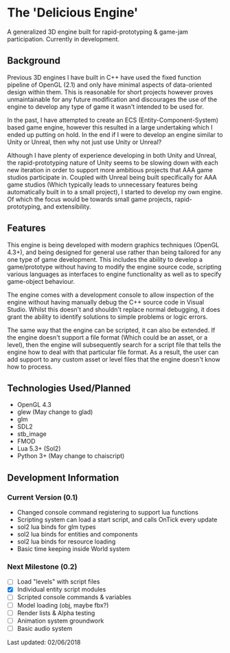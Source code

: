 # The 'Delicious Engine'
A generalized 3D engine built for rapid-prototyping & game-jam participation. Currently in development.

## Background
Previous 3D engines I have built in C++ have used the fixed function pipeline of OpenGL (2.1) and only have minimal aspects of data-oriented design within them. This is reasonable for short projects however proves unmaintainable for any future modification and discourages the use of the engine to develop any type of game it wasn't intended to be used for.

In the past, I have attempted to create an ECS (Entity-Component-System) based game engine, however this resulted in a large undertaking which I ended up putting on hold. In the end if I were to develop an engine similar to Unity or Unreal, then why not just use Unity or Unreal?

Although I have plenty of experience developing in both Unity and Unreal, the rapid-prototyping nature of Unity seems to be slowing down with each new iteration in order to support more ambitious projects that AAA game studios participate in. Coupled with Unreal being built specifically for AAA game studios (Which typically leads to unnecessary features being automatically built in to a small project), I started to develop my own engine. Of which the focus would be towards small game projects, rapid-prototyping, and extensibility.

## Features
This engine is being developed with modern graphics techniques (OpenGL 4.3+), and being designed for general use rather than being tailored for any one type of game development. This includes the ability to develop a game/prototype without having to modify the engine source code, scripting various languages as interfaces to engine functionality as well as to specify game-object behaviour.

The engine comes with a development console to allow inspection of the engine without having manually debug the C++ source code in Visual Studio. Whilst this doesn't and shouldn't replace normal debugging, it does grant the ability to identify solutions to simple problems or logic errors.

The same way that the engine can be scripted, it can also be extended. If the engine doesn't support a file format (Which could be an asset, or a level), then the engine will subsequently search for a script file that tells the engine how to deal with that particular file format. As a result, the user can add support to any custom asset or level files that the engine doesn't know how to process.

## Technologies Used/Planned
- OpenGL 4.3
- glew (May change to glad)
- glm
- SDL2
- stb_image
- FMOD
- Lua 5.3+ (Sol2)
- Python 3+ (May change to chaiscript)

## Development Information

### Current Version (0.1)
- Changed console command registering to support lua functions
- Scripting system can load a start script, and calls OnTick every update
- sol2 lua binds for glm types
- sol2 lua binds for entities and components
- sol2 lua binds for resource loading
- Basic time keeping inside World system

### Next Milestone (0.2)
- [ ] Load "levels" with script files
- [X] Individual entity script modules
- [ ] Scripted console commands & variables
- [ ] Model loading (obj, maybe fbx?)
- [ ] Render lists & Alpha testing
- [ ] Animation system groundwork
- [ ] Basic audio system

Last updated: 02/06/2018
